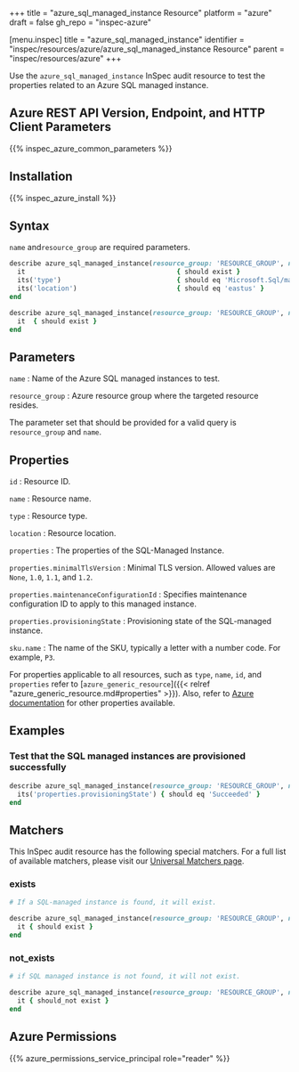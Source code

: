 +++
title = "azure_sql_managed_instance Resource"
platform = "azure"
draft = false
gh_repo = "inspec-azure"

[menu.inspec]
title = "azure_sql_managed_instance"
identifier = "inspec/resources/azure/azure_sql_managed_instance Resource"
parent = "inspec/resources/azure"
+++

Use the `azure_sql_managed_instance` InSpec audit resource to test the properties related to an Azure SQL managed instance.

## Azure REST API Version, Endpoint, and HTTP Client Parameters

{{% inspec_azure_common_parameters %}}

## Installation

{{% inspec_azure_install %}}

## Syntax

`name` and`resource_group` are required parameters.

```ruby
describe azure_sql_managed_instance(resource_group: 'RESOURCE_GROUP', name: 'INSTANCE_NAME') do
  it                                      { should exist }
  its('type')                             { should eq 'Microsoft.Sql/managedInstances' }
  its('location')                         { should eq 'eastus' }
end
```

```ruby
describe azure_sql_managed_instance(resource_group: 'RESOURCE_GROUP', name: 'INSTANCE_NAME') do
  it  { should exist }
end
```

## Parameters

`name`
: Name of the Azure SQL managed instances to test.

`resource_group`
: Azure resource group where the targeted resource resides.

The parameter set that should be provided for a valid query is `resource_group` and `name`.

## Properties

`id`
: Resource ID.

`name`
: Resource name.

`type`
: Resource type.

`location`
: Resource location.

`properties`
: The properties of the SQL-Managed Instance.

`properties.minimalTlsVersion`
: Minimal TLS version. Allowed values are `None`, `1.0`, `1.1`, and `1.2`.

`properties.maintenanceConfigurationId`
: Specifies maintenance configuration ID to apply to this managed instance.

`properties.provisioningState`
: Provisioning state of the SQL-managed instance.

`sku.name`
: The name of the SKU, typically a letter with a number code. For example, `P3`.

For properties applicable to all resources, such as `type`, `name`, `id`, and `properties` refer to [`azure_generic_resource`]({{< relref "azure_generic_resource.md#properties" >}}). Also, refer to [Azure documentation](https://docs.microsoft.com/en-us/rest/api/sql/2021-02-01-preview/managed-instances/get) for other properties available.

## Examples

### Test that the SQL managed instances are provisioned successfully

```ruby
describe azure_sql_managed_instance(resource_group: 'RESOURCE_GROUP', name: 'INSTANCE_NAME') do
  its('properties.provisioningState') { should eq 'Succeeded' }
end
```

## Matchers

This InSpec audit resource has the following special matchers. For a full list of available matchers, please visit our [Universal Matchers page](/inspec/matchers/).

### exists

```ruby
# If a SQL-managed instance is found, it will exist.

describe azure_sql_managed_instance(resource_group: 'RESOURCE_GROUP', name: 'INSTANCE_NAME') do
  it { should exist }
end
```

### not_exists

```ruby
# if SQL managed instance is not found, it will not exist.

describe azure_sql_managed_instance(resource_group: 'RESOURCE_GROUP', name: 'INSTANCE_NAME') do
  it { should_not exist }
end
```

## Azure Permissions

{{% azure_permissions_service_principal role="reader" %}}

